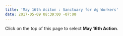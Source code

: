 ```yaml
---
title: 'May 16th Aciton : Sanctuary for Ag Workers'
date: 2017-05-09 08:39:00 -07:00
---
```


Click on the top of this page to select **May 16th Action**.